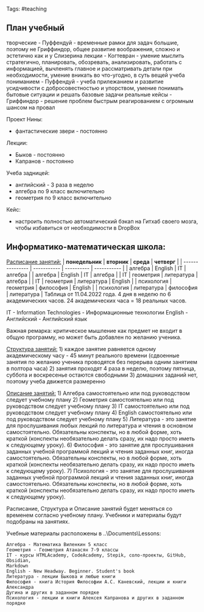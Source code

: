 Tags: #teaching 

## План учебный 
творческие - Пуффендуй - временные рамки для задач большие, поэтому не Гриффиндор, общее развитие воображения, сложно и эстетично как и у Слизерина
лекции - Когтевран - умение мыслить стратегично, планировать, обозревать, анализировать, работать с информацией, вычленять главное и рассматривать детали при необходимости, умение вникать во что-угодно, в суть вещей
учеба пониманием - Пуффендуй - учеба прилежанием и развитие усидчивости с добросовестностью и упорством, умение понимать бытовые ситуации и решать базовые задачи
реальные кейсы - Гриффиндор - решение проблем быстрым реагированием с огромным шансом на провал


Проект Нины:
- фантастические звери - постоянно

Лекции:
- Быков - постоянно
- Капранов - постоянно

Учеба задницей:
- английский - 3 раза в неделю
- алгебра по 9 класс включительно
- геометрия по 9 класс включительно

Кейс:
- настроить полностью автоматический бэкап на Гитхаб своего мозга, чтобы избавиться от необходимости в DropBox

## Информатико-математическая школа:

<u>Расписание занятий:</u>
| **понедельник** | **вторник** | **среда**  | **четверг** |
| --------------- | ----------- | ---------- | ----------- |
| алгебра         | English     | IT         | алгебра     |
| алгебра         | English     | IT         | алгебра     |
| IT              | геометрия   | литература | алгебра     |
| IT              | геометрия   | литература | English     |
| психология      | геометрия   | философия  | English     |
| психология      | литература  | философия  | литература  |
Таблица от 11.04.2022 года.
4 дня в неделю по 6 академических часов. 24 академических часа = 18 реальных часов.

IT - Information Technologies - Информационные технологии
English - Английский - Английский язык

Важная ремарка: критическое мышление как предмет не входит в общую программу, но может быть добавлен по желанию ученика.

<u>Структура занятий:</u>
	1) каждое занятие равняется одному академическому часу - 45 минут реального времени (сдвоенные занятия по желанию ученика проводятся без перерыва одним занятием в полтора часа)
	2) занятия проходят 4 раза в неделю, поэтому пятница, суббота и воскресенье остаются свободными
	3) домашних заданий нет, поэтому учеба движется размеренно

<u>Описание занятий:</u>
	1) Алгебра самостоятельно или под руководством следует учебному плану
	2) Геометрия самостоятельно или под руководством следует учебному плану
	3) IT самостоятельно или под руководством следует учебному плану
	4) English самостоятельно или под руководством следует учебному плану
	5) Литература - это занятие для прослушивания любых лекций по литература и чтения в основном самостоятельно. Обязательны конспекты, но в любой форме, хоть краткой (конспекты необязательно делать сразу, их надо просто иметь к следующему уроку).
	6) Философия - это занятие для прослушивания заданных учебной программой лекций и чтения заданных книг, иногда самостоятельно. Обязательны конспекты, но в любой форме, хоть краткой (конспекты необязательно делать сразу, их надо просто иметь к следующему уроку).
	7) Психология - это занятие для прослушивания заданных учебной программой лекций и чтения заданных книг, иногда самостоятельно. Обязательны конспекты, но в любой форме, хоть краткой (конспекты необязательно делать сразу, их надо просто иметь к следующему уроку).

Расписание, Структура и Описание занятий будет меняться со временем согласно учебному плану.
Учебники и материалы будут подобраны на занятиях.

Учебные материалы расположены в ..\Documents\Lessons:

	Алгебра - Математика Виленкин 5 класс
	Геометрия - Геометрия Атанасян 7-9 классы
	IT - курсы HTMLAcademy, CodeAcademy, Stepik, соло-проекты, GitHub, Obsidian, 
    Markdown
	English - New Headway. Beginner. Student's book
	Литература - лекции Быкова и любые книги
	Философия - книга История Философии А.С. Каневский, лекции и книги Александра 
    Дугина и других в заданном порядке
	Психология - лекции и книги Алексея Капранова и других в заданном порядке